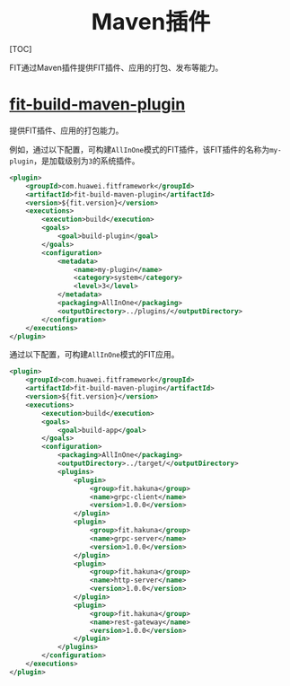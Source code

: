 <div style="text-align: center;"><span style="font-size: 40px"><b>Maven插件</b></span></div>

[TOC]

FIT通过Maven插件提供FIT插件、应用的打包、发布等能力。

# [fit-build-maven-plugin](fit-build-maven-plugin/README.md)

提供FIT插件、应用的打包能力。

例如，通过以下配置，可构建`AllInOne`模式的FIT插件，该FIT插件的名称为`my-plugin`，是加载级别为`3`的系统插件。

```xml
<plugin>
    <groupId>com.huawei.fitframework</groupId>
    <artifactId>fit-build-maven-plugin</artifactId>
    <version>${fit.version}</version>
    <executions>
        <execution>build</execution>
        <goals>
            <goal>build-plugin</goal>
        </goals>
        <configuration>
            <metadata>
                <name>my-plugin</name>
                <category>system</category>
                <level>3</level>
            </metadata>
            <packaging>AllInOne</packaging>
            <outputDirectory>../plugins/</outputDirectory>
        </configuration>
    </executions>
</plugin>
```

通过以下配置，可构建`AllInOne`模式的FIT应用。

```xml
<plugin>
    <groupId>com.huawei.fitframework</groupId>
    <artifactId>fit-build-maven-plugin</artifactId>
    <version>${fit.version}</version>
    <executions>
        <execution>build</execution>
        <goals>
            <goal>build-app</goal>
        </goals>
        <configuration>
            <packaging>AllInOne</packaging>
            <outputDirectory>../target/</outputDirectory>
            <plugins>
                <plugin>
                    <group>fit.hakuna</group>
                    <name>grpc-client</name>
                    <version>1.0.0</version>
                </plugin>
                <plugin>
                    <group>fit.hakuna</group>
                    <name>grpc-server</name>
                    <version>1.0.0</version>
                </plugin>
                <plugin>
                    <group>fit.hakuna</group>
                    <name>http-server</name>
                    <version>1.0.0</version>
                </plugin>
                <plugin>
                    <group>fit.hakuna</group>
                    <name>rest-gateway</name>
                    <version>1.0.0</version>
                </plugin>
            </plugins>
        </configuration>
    </executions>
</plugin>
```
